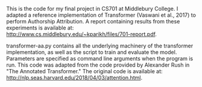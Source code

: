 This is the code for my final project in CS701 at Middlebury College. I adapted a reference implementation of Transformer (Vaswani et al., 2017) to perform Authorship Attribution. A report containing results from these experiments is available at: http://www.cs.middlebury.edu/~kparikh/files/701-report.pdf.

transformer-aa.py contains all the underlying machinery of the transformer implementation, as well as the script to train and evaluate the model. Parameters are specified as command line arguments when the program is run. This code was adapted from the code provided by Alexander Rush in "The Annotated Transformer." The original code is available at: http://nlp.seas.harvard.edu/2018/04/03/attention.html.




